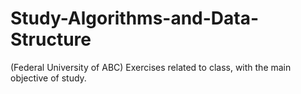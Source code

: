 # Study-Algorithms-and-Data-Structure
(Federal University of ABC) Exercises related to class, with the main objective of study.
